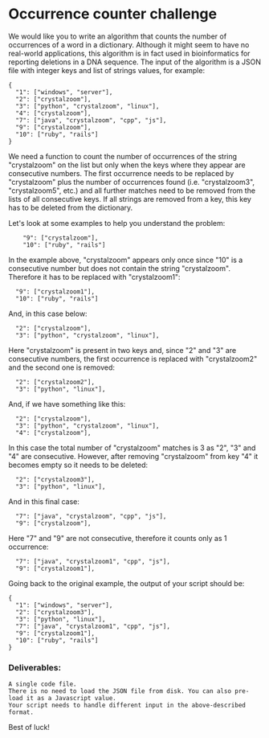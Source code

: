 # Occurrence counter challenge

We would like you to write an algorithm that counts the number of occurrences of a word in a dictionary. Although it might seem to have no real-world applications, this algorithm is in fact used in bioinformatics for reporting deletions in a DNA sequence. The input of the algorithm is a JSON file with integer keys and list of strings values, for example:

```
{
  "1": ["windows", "server"],
  "2": ["crystalzoom"],
  "3": ["python", "crystalzoom", "linux"],
  "4": ["crystalzoom"],
  "7": ["java", "crystalzoom", "cpp", "js"],
  "9": ["crystalzoom"],
  "10": ["ruby", "rails"]
}
```

We need a function to count the number of occurrences of the string "crystalzoom" on the list but only when the keys where they appear are consecutive numbers. The first occurrence needs to be replaced by "crystalzoom" plus the number of occurrences found (i.e. "crystalzoom3", "crystalzoom5", etc.) and all further matches need to be removed from the lists of all consecutive keys. If all strings are removed from a key, this key has to be deleted from the dictionary.

Let's look at some examples to help you understand the problem:

```
	"9": ["crystalzoom"],
	"10": ["ruby", "rails"]
```

In the example above, "crystalzoom" appears only once since "10" is a consecutive number but does not contain the string "crystalzoom". Therefore it has to be replaced with "crystalzoom1":

```
  "9": ["crystalzoom1"],
  "10": ["ruby", "rails"]
```

And, in this case below:

```
  "2": ["crystalzoom"],
  "3": ["python", "crystalzoom", "linux"],
```

Here "crystalzoom" is present in two keys and, since "2" and "3" are consecutive numbers, the first occurrence is replaced with "crystalzoom2" and the second one is removed:

```
  "2": ["crystalzoom2"],
  "3": ["python", "linux"],
```

And, if we have something like this:

```
  "2": ["crystalzoom"],
  "3": ["python", "crystalzoom", "linux"],
  "4": ["crystalzoom"],
```

In this case the total number of "crystalzoom" matches is 3 as "2", "3" and "4" are consecutive. However, after removing "crystalzoom" from key "4" it becomes empty so it needs to be deleted:

```
  "2": ["crystalzoom3"],
  "3": ["python", "linux"],
```

And in this final case:

```
  "7": ["java", "crystalzoom", "cpp", "js"],
  "9": ["crystalzoom"],
```

Here "7" and "9" are not consecutive, therefore it counts only as 1 occurrence:

```
  "7": ["java", "crystalzoom1", "cpp", "js"],
  "9": ["crystalzoom1"],
```

Going back to the original example, the output of your script should be:

```
{
  "1": ["windows", "server"],
  "2": ["crystalzoom3"],
  "3": ["python", "linux"],
  "7": ["java", "crystalzoom1", "cpp", "js"],
  "9": ["crystalzoom1"],
  "10": ["ruby", "rails"]
}
```

### Deliverables:

	A single code file.
	There is no need to load the JSON file from disk. You can also pre-load it as a Javascript value. 
	Your script needs to handle different input in the above-described format.


Best of luck!
